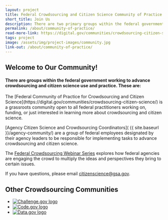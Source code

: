 ```yaml
---
layout: project
title: Federal Crowdsourcing and Citizen Science Community of Practice
short_title: Join Us
description: There are two primary groups within the federal government working collaboratively to advance the use of these tools, namely the Federal Community of Practice on Crowdsourcing and Citizen Science (CCS) and the Agency Citizen Science and Crowdsourcing Coordinators.
permalink: /about/community-of-practice/
read-more-link: https://digital.gov/communities/crowdsourcing-citizen-science/
tags: project
image: /assets/img/project-images/community.jpg
link-out: /about/community-of-practice/
---
```

## Welcome to Our Community!
#### There are groups within the federal government working to advance crowdsourcing and citizen science use and practice. These are:

<div markdown="1" class="community-about">
The [Federal Community of Practice for Crowdsourcing and Citizen Science](https://digital.gov/communities/crowdsourcing-citizen-science/) is a grassroots community open to all federal practitioners working on, funding, or just interested in learning more about crowdsourcing and citizen science.

[Agency Citizen Science and Crowdsourcing Coordinators]( {{ site.baseurl }}/agency-community/) are a group of federal employees designated by their agency leaders to be responsible for implementing tasks to advance crowdsourcing and citizen science.

The [Federal Crowdsourcing Webinar Series](https://digital.gov/event/2020/02/11/federal-crowdsourcing-webinar-series-episode-7/) explores how federal agencies are engaging the crowd to multiply the ideas and perspectives they bring to certain issues.

If you have questions, please email citizenscience@gsa.gov.
</div>

<section class="usa-grid usa-section innovation-communities"> 
    <div class="innovation-communities">
		<h2 class="innovation-communities">Other Crowdsourcing Communities</h2>
			<ul class="innovation-communities community-about">
				<li class="innovation-communities"><a href="https://www.digitalgov.gov/communities/challenges-prizes/" target="blank"><img src="{{ site.baseurl }}\assets\img\toolkit-images\logos\challenge-logo.png" alt="Challenge.gov logo" class="innovation-communities-challenge"></a></li>
				<span class="vertical-line"></span>
				<li class="innovation-communities"><a href="https://code.gov/" target="blank"><img src="{{ site.baseurl }}\assets\img\toolkit-images\logos\code-logo.svg" alt="Code.gov logo" class="innovation-communities-code"></a></li>
				<span class="vertical-line"></span>
				<li class="innovation-communities"><a href="https://www.data.gov/" target="blank"><img src="{{ site.baseurl }}\assets\img\toolkit-images\logos\data-logo.png" alt="Data.gov logo" class="innovation-communities"></a></li>
			</ul>
    </div>
</section>
